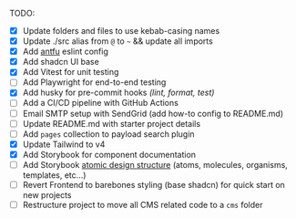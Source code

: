 TODO:

- [x] Update folders and files to use kebab-casing names
- [x] Update ./src alias from `@` to `~` && update all imports
- [x] Add [antfu](https://github.com/antfu/eslint-config) eslint config
- [x] Add shadcn UI base
- [x] Add Vitest for unit testing
- [ ] Add Playwright for end-to-end testing
- [x] Add husky for pre-commit hooks _(lint, format, test)_
- [ ] Add a CI/CD pipeline with GitHub Actions
- [ ] Email SMTP setup with SendGrid (add how-to config to README.md)
- [ ] Update README.md with starter project details
- [ ] Add `pages` collection to payload search plugin
- [x] Update Tailwind to v4
- [x] Add Storybook for component documentation
- [ ] Add Storybook [atomic design structure](https://ui.makerkit.dev/?path=/story/molecules-alert--alert-component) (atoms, molecules, organisms, templates, etc...)
- [ ] Revert Frontend to barebones styling (base shadcn) for quick start on new projects
- [ ] Restructure project to move all CMS related code to a `cms` folder
